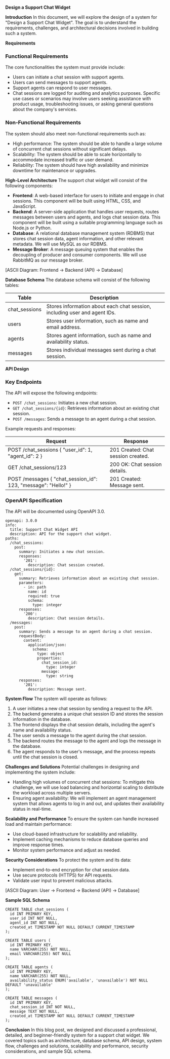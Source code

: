 **Design a Support Chat Widget**

**Introduction**
In this document, we will explore the design of a system for "Design a Support Chat Widget". The goal is to understand the requirements, challenges, and architectural decisions involved in building such a system.

**Requirements**
### Functional Requirements
The core functionalities the system must provide include:
* Users can initiate a chat session with support agents.
* Users can send messages to support agents.
* Support agents can respond to user messages.
* Chat sessions are logged for auditing and analytics purposes.
Specific use cases or scenarios may involve users seeking assistance with product usage, troubleshooting issues, or asking general questions about the company's services.

### Non-Functional Requirements
The system should also meet non-functional requirements such as:
* High performance: The system should be able to handle a large volume of concurrent chat sessions without significant delays.
* Scalability: The system should be able to scale horizontally to accommodate increased traffic or user demand.
* Reliability: The system should have high availability and minimize downtime for maintenance or upgrades.

**High-Level Architecture**
The support chat widget will consist of the following components:

* **Frontend**: A web-based interface for users to initiate and engage in chat sessions. This component will be built using HTML, CSS, and JavaScript.
* **Backend**: A server-side application that handles user requests, routes messages between users and agents, and logs chat session data. This component will be built using a suitable programming language such as Node.js or Python.
* **Database**: A relational database management system (RDBMS) that stores chat session data, agent information, and other relevant metadata. We will use MySQL as our RDBMS.
* **Message Broker**: A message queuing system that enables the decoupling of producer and consumer components. We will use RabbitMQ as our message broker.

[ASCII Diagram: Frontend -> Backend (API) -> Database]

**Database Schema**
The database schema will consist of the following tables:

| Table | Description |
| --- | --- |
| chat_sessions | Stores information about each chat session, including user and agent IDs. |
| users | Stores user information, such as name and email address. |
| agents | Stores agent information, such as name and availability status. |
| messages | Stores individual messages sent during a chat session. |

**API Design**
### Key Endpoints
The API will expose the following endpoints:
* `POST /chat_sessions`: Initiates a new chat session.
* `GET /chat_sessions/{id}`: Retrieves information about an existing chat session.
* `POST /messages`: Sends a message to an agent during a chat session.

Example requests and responses:

| Request | Response |
| --- | --- |
| POST /chat_sessions { "user_id": 1, "agent_id": 2 } | 201 Created: Chat session created. |
| GET /chat_sessions/123 | 200 OK: Chat session details. |
| POST /messages { "chat_session_id": 123, "message": "Hello!" } | 201 Created: Message sent. |

### OpenAPI Specification
The API will be documented using OpenAPI 3.0.

```
openapi: 3.0.0
info:
  title: Support Chat Widget API
  description: API for the support chat widget.
paths:
  /chat_sessions:
    post:
      summary: Initiates a new chat session.
      responses:
        '201':
          description: Chat session created.
  /chat_sessions/{id}:
    get:
      summary: Retrieves information about an existing chat session.
      parameters:
        - in: path
          name: id
          required: true
          schema:
            type: integer
      responses:
        '200':
          description: Chat session details.
  /messages:
    post:
      summary: Sends a message to an agent during a chat session.
      requestBody:
        content:
          application/json:
            schema:
              type: object
              properties:
                chat_session_id:
                  type: integer
                message:
                  type: string
      responses:
        '201':
          description: Message sent.
```

**System Flow**
The system will operate as follows:

1. A user initiates a new chat session by sending a request to the API.
2. The backend generates a unique chat session ID and stores the session information in the database.
3. The frontend displays the chat session details, including the agent's name and availability status.
4. The user sends a message to the agent during the chat session.
5. The backend routes the message to the agent and logs the message in the database.
6. The agent responds to the user's message, and the process repeats until the chat session is closed.

**Challenges and Solutions**
Potential challenges in designing and implementing the system include:

* Handling high volumes of concurrent chat sessions: To mitigate this challenge, we will use load balancing and horizontal scaling to distribute the workload across multiple servers.
* Ensuring agent availability: We will implement an agent management system that allows agents to log in and out, and updates their availability status in real-time.

**Scalability and Performance**
To ensure the system can handle increased load and maintain performance:

* Use cloud-based infrastructure for scalability and reliability.
* Implement caching mechanisms to reduce database queries and improve response times.
* Monitor system performance and adjust as needed.

**Security Considerations**
To protect the system and its data:

* Implement end-to-end encryption for chat session data.
* Use secure protocols (HTTPS) for API requests.
* Validate user input to prevent malicious attacks.

[ASCII Diagram: User -> Frontend -> Backend (API) -> Database]

**Sample SQL Schema**
```
CREATE TABLE chat_sessions (
  id INT PRIMARY KEY,
  user_id INT NOT NULL,
  agent_id INT NOT NULL,
  created_at TIMESTAMP NOT NULL DEFAULT CURRENT_TIMESTAMP
);

CREATE TABLE users (
  id INT PRIMARY KEY,
  name VARCHAR(255) NOT NULL,
  email VARCHAR(255) NOT NULL
);

CREATE TABLE agents (
  id INT PRIMARY KEY,
  name VARCHAR(255) NOT NULL,
  availability_status ENUM('available', 'unavailable') NOT NULL DEFAULT 'unavailable'
);

CREATE TABLE messages (
  id INT PRIMARY KEY,
  chat_session_id INT NOT NULL,
  message TEXT NOT NULL,
  created_at TIMESTAMP NOT NULL DEFAULT CURRENT_TIMESTAMP
);
```

**Conclusion**
In this blog post, we designed and discussed a professional, detailed, and beginner-friendly system for a support chat widget. We covered topics such as architecture, database schema, API design, system flow, challenges and solutions, scalability and performance, security considerations, and sample SQL schema.